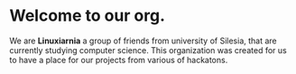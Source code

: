 # Welcome to our org.

We are **Linuxiarnia** a group of friends from university of Silesia, that are currently studying computer science.
This organization was created for us to have a place for our projects from various of hackatons.
